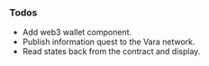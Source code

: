 ### Todos
- Add web3 wallet component.
- Publish information quest to the Vara network.
- Read states back from the contract and display.